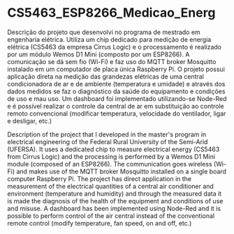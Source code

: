 # CS5463_ESP8266_Medicao_Energ
Descrição do projeto que desenvolvi no programa de mestrado em engenharia elétrica. Utiliza um chip dedicado para medição de energia elétrica (CS5463 da empresa Cirrus Logic) e o processamento é realizado por um módulo Wemos D1 Mini (composto por um ESP8266). A comunicação se dá sem fio (Wi-Fi) e faz uso do MQTT broker Mosquitto instalado em um computador de placa única Raspberry Pi. O projeto possui aplicação direta na medição das grandezas elétricas de uma central condicionadora de ar e de ambiente (temperatura e umidade) e através dos dados medidos se faz o diagnóstico da saúde do equipamento e condições de uso e mau uso. Um dashboard foi implementado utilizando-se Node-Red e é possível realizar o controle da central de ar em substituição ao controle remoto convencional (modificar temperatura, velocidade do ventilador, ligar e desligar, etc.) 


Description of the project that I developed in the master's program in electrical engineering of the Federal Rural University of the Semi-Arid (UFERSA). It uses a dedicated chip to measure electrical energy (CS5463 from Cirrus Logic) and the processing is performed by a Wemos D1 Mini module (composed of an ESP8266). The communication goes wireless (Wi-Fi) and makes use of the MQTT broker Mosquitto installed on a single board computer Raspberry Pi. The project has direct application in the measurement of the electrical quantities of a central air conditioner and environment (temperature and humidity) and through the measured data it is made the diagnosis of the health of the equipment and conditions of use and misuse. A dashboard has been implemented using Node-Red and it is possible to perform control of the air central instead of the conventional remote control (modify temperature, fan speed, on and off, etc.)

